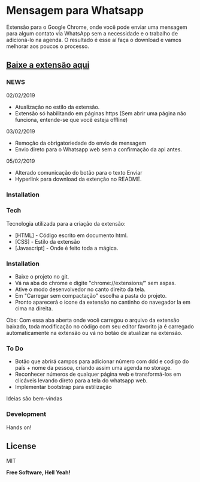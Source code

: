 # Mensagem para Whatsapp

Extensão para o Google Chrome, onde você pode enviar uma mensagem para algum contato via WhatsApp sem a necessidade e o trabalho de adicioná-lo na agenda. O resultado é esse aí faça o download e vamos melhorar aos poucos o processo.

## [Baixe a extensão aqui](https://bit.ly/2S9aWOS)

### NEWS

02/02/2019
* Atualização no estilo da extensão.
* Extensão só habilitando em páginas https (Sem abrir uma página não funciona, entende-se que você esteja offline)

03/02/2019
* Remoção da obrigatoriedade do envio de mensagem
* Envio direto para o Whatsapp web sem a confirmação da api antes.

05/02/2019
* Alterado comunicação do botão para o texto Enviar
* Hyperlink para download da extenção no README.

### Installation

### Tech

Tecnologia utilizada para a criação da extensão:

* [HTML] - Código escrito em documento html.
* [CSS] - Estilo da extensão
* [Javascript] - Onde é feito toda a mágica.

### Installation

* Baixe o projeto no git.
* Vá na aba do chrome e digite "chrome://extensions/" sem aspas.
* Ative o modo desenvolvedor no canto direito da tela.
* Em "Carregar sem compactação" escolha a pasta do projeto.
* Pronto aparecerá o icone da extensão no cantinho do navegador la em cima na direita.

Obs: Com essa aba aberta onde você carregou o arquivo da extensão baixado, toda modificação no código com seu editor favorito ja é carregado automaticamente na extensão ou vá no botão de atualizar na extensão.

### To Do

 - Botão que abrirá campos para adicionar número com ddd e codigo do país + nome da pessoa, criando assim uma agenda no storage.
 - Reconhecer números de qualquer página web e transformá-los em clicáveis levando direto para a tela do whatsapp web.
 - Implementar bootstrap para estilização

 Ideias são bem-vindas

### Development

Hands on!

License
----

MIT


**Free Software, Hell Yeah!**